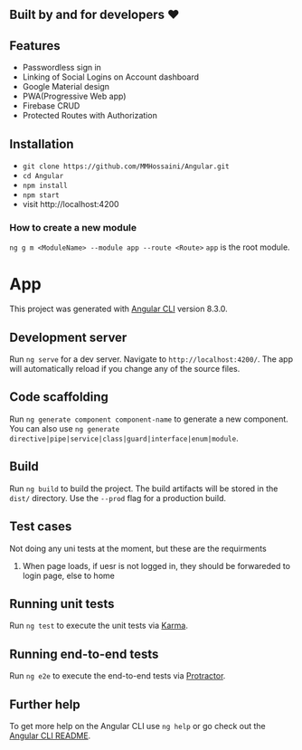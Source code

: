 ## Built by and for developers ❤️

## Features
  * Passwordless sign in
  * Linking of Social Logins on Account dashboard
  * Google Material design
  * PWA(Progressive Web app)
  * Firebase CRUD
  * Protected Routes with Authorization  

  ## Installation

* `git clone https://github.com/MMHossaini/Angular.git`
* `cd Angular`
* `npm install`
* `npm start`
* visit http://localhost:4200

### How to create a new module
`ng g m <ModuleName> --module app --route <Route>`  `app` is the root module.
# App

This project was generated with [Angular CLI](https://github.com/angular/angular-cli) version 8.3.0.

## Development server
Run `ng serve` for a dev server. Navigate to `http://localhost:4200/`. The app will automatically reload if you change any of the source files.

## Code scaffolding

Run `ng generate component component-name` to generate a new component. You can also use `ng generate directive|pipe|service|class|guard|interface|enum|module`.

## Build

Run `ng build` to build the project. The build artifacts will be stored in the `dist/` directory. Use the `--prod` flag for a production build.

## Test cases
Not doing any uni tests at the moment, but these are the requirments

1. When page loads, if uesr is not logged in, they should be forwareded to login page, else to home

## Running unit tests

Run `ng test` to execute the unit tests via [Karma](https://karma-runner.github.io).

## Running end-to-end tests

Run `ng e2e` to execute the end-to-end tests via [Protractor](http://www.protractortest.org/).

## Further help

To get more help on the Angular CLI use `ng help` or go check out the [Angular CLI README](https://github.com/angular/angular-cli/blob/master/README.md).
